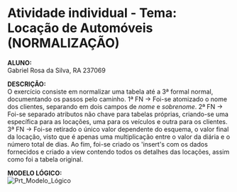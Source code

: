 # Atividade individual - Tema: Locação de Automóveis (NORMALIZAÇÃO)

**ALUNO:** </br>
Gabriel Rosa da Silva, RA 237069

**DESCRIÇÃO:** </br>
O exercício consiste em normalizar uma tabela até a 3ª formal normal, documentando os passos pelo caminho.
1ª FN -> Foi-se atomizado o nome dos clientes, separando em dois campos de *nome* e *sobrenome*.
2ª FN -> Foi-se separado atributos não chave para tabelas próprias, criando-se uma específica para as locações, uma para os veículos e outra para os clientes.
3ª FN -> Foi-se retirado o único valor dependente do esquema, o valor final da locação, visto que é apenas uma multiplicação entre o valor da diária e o número total de dias.
Ao fim, foi-se criado os 'insert's com os dados fornecidos e criado a view contendo todos os detalhes das locações, assim como foi a tabela original.

**MODELO LÓGICO:** </br>
![Prt_Modelo_Lógico](https://github.com/GabrielRosa835/Tarefa-Normalizacao/assets/150252238/c6534db4-ffc5-4ebc-82f5-98a4b8de957f)
